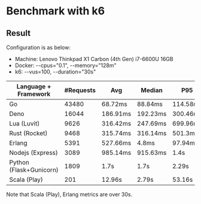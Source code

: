 # Benchmark with k6

## Result
Configuration is as below:
- Machine: Lenovo Thinkpad X1 Carbon (4th Gen) i7-6600U 16GB
- Docker: --cpus="0.1", --memory="128m"
- k6: --vus=100, --duration="30s"

|Language + Framework | #Requests | Avg | Median | P95 | P99.99 |
| --- | --- | --- | --- | --- | --- |
| Go | 43480 | 68.72ms | 88.84ms | 114.58ms | 350.14ms |
| Deno | 16044 | 186.91ms | 192.23ms | 300.46ms | 8.1s |
| Lua (Luvit) | 9626 | 316.42ms | 247.69ms | 699.96ms | 1.29s |
| Rust (Rocket) | 9468 | 315.74ms | 316.14ms | 501.3ms | 699.17ms |
| Erlang | 5391 | 527.66ms | 4.8ms | 97.94ms | 56.58s |
| Nodejs (Express) | 3089 | 985.14ms | 915.63ms | 1.4s | 2.6s |
| Python (Flask+Gunicorn) | 1809 | 1.7s | 1.7s | 2.29s | 5.59s |
| Scala (Play) | 201 | 12.96s | 2.79s | 53.16s | 59.26s |

Note that Scala (Play), Erlang metrics are over 30s.